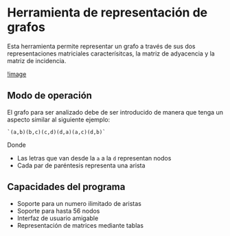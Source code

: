 # Herramienta de representación de grafos

Esta herramienta permite representar un grafo a través de sus dos 
representaciones matriciales caracterísitcas, la matriz de adyacencia y la 
matriz de incidencia.

[!image](./media/GraphRenderingTool_LivePreview.png) 

## Modo de operación 

El grafo para ser analizado debe de ser introducido de manera que tenga un 
aspecto similar al siguiente ejemplo:

	`(a,b)(b,c)(c,d)(d,a)(a,c)(d,b)`

Donde

 - Las letras que van desde la `a` a la `d` representan nodos
 - Cada par de paréntesis representa una arista

## Capacidades del programa 

 - Soporte para un numero ilimitado de aristas
 - Soporte para hasta 56 nodos
 - Interfaz de usuario amigable
 - Representación de matrices mediante tablas  

